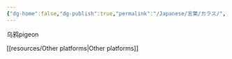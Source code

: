 ```yaml
---
{"dg-home":false,"dg-publish":true,"permalink":"/Japanese/言葉/カラス/","dgPassFrontmatter":true}
---
```



乌鸦pigeon

[[resources/Other platforms\|Other platforms]]